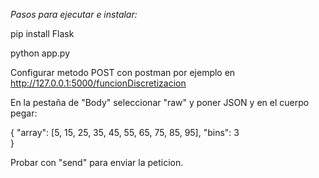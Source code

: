 *Pasos para ejecutar e instalar:*

pip install Flask

python app.py

Configurar metodo POST con postman por ejemplo en http://127.0.0.1:5000/funcionDiscretizacion

En la pestaña de "Body" seleccionar "raw" y poner JSON y en el cuerpo pegar:

{
    "array": [5, 15, 25, 35, 45, 55, 65, 75, 85, 95],
    "bins": 3  
}


Probar con "send" para enviar la peticion.

